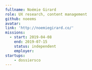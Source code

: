 ```yaml
---
fullname: Noémie Girard
role: UX research, content management
github: noeems
avatar: 
link: 'http://noemiegirard.co/'
missions: 
  - start: 2019-04-08 
    end: 2019-07-15 
    status: independent
    employer: 
startups: 
    - dossiersco
---
```

